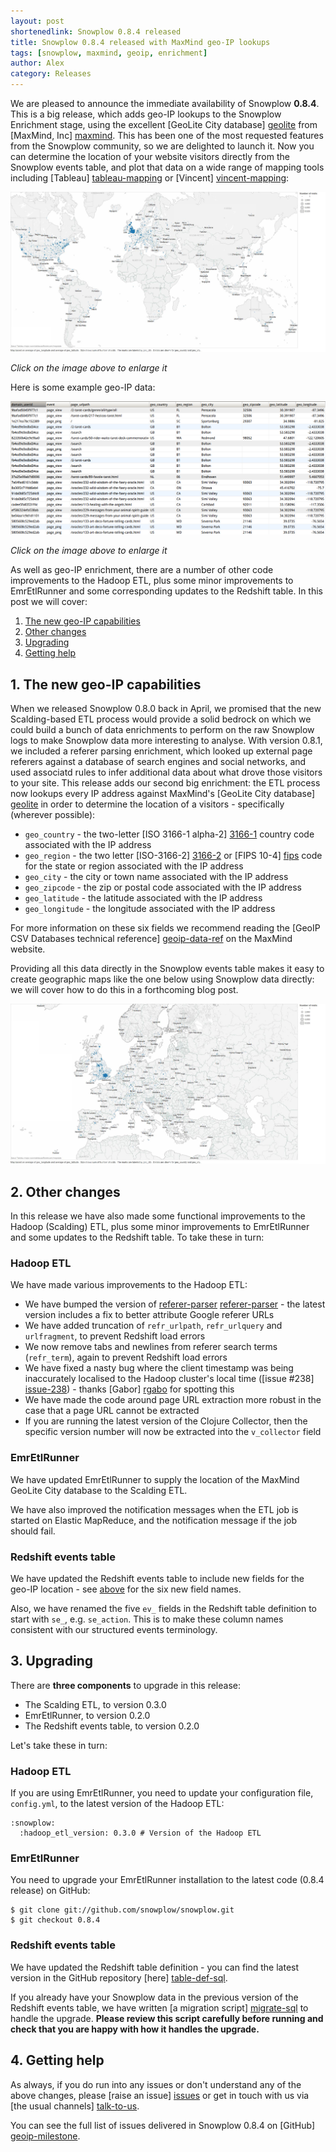 ```yaml
---
layout: post
shortenedlink: Snowplow 0.8.4 released
title: Snowplow 0.8.4 released with MaxMind geo-IP lookups
tags: [snowplow, maxmind, geoip, enrichment]
author: Alex
category: Releases
---
```


We are pleased to announce the immediate availability of Snowplow **0.8.4**. This is a big release, which adds geo-IP lookups to the Snowplow Enrichment stage, using the excellent [GeoLite City database] [geolite] from [MaxMind, Inc] [maxmind]. This has been one of the most requested features from the Snowplow community, so we are delighted to launch it. Now you can determine the location of your website visitors directly from the Snowplow events table, and plot that data on a wide range of mapping tools including [Tableau] [tableau-mapping] or [Vincent] [vincent-mapping]:

<a href="/assets/img/blog/2013/05/pbz-global-visitors.jpg"><img src="/assets/img/blog/2013/05/pbz-global-visitors.jpg" /></a>

*Click on the image above to enlarge it*

Here is some example geo-IP data:

<a href="/assets/img/blog/2013/05/geoip-data.png"><img src="/assets/img/blog/2013/05/geoip-data.png" /></a>

*Click on the image above to enlarge it*

As well as geo-IP enrichment, there are a number of other code improvements to the Hadoop ETL, plus some minor improvements to EmrEtlRunner and some corresponding updates to the Redshift table. In this post we will cover:

1. [The new geo-IP capabilities](/blog/2013/05/16/snowplow-0.8.4-released-with-maxmind-geoip#geoip)
2. [Other changes](/blog/2013/05/16/snowplow-0.8.4-released-with-maxmind-geoip#other-changes)
3. [Upgrading](/blog/2013/05/16/snowplow-0.8.4-released-with-maxmind-geoip#upgrading)
4. [Getting help](/blog/2013/05/16/snowplow-0.8.4-released-with-maxmind-geoip#help)

<!--more-->

<h2><a name="geoip">1. The new geo-IP capabilities</a></h2>

When we released Snowplow 0.8.0 back in April, we promised that the new Scalding-based ETL process would provide a solid bedrock on which we could build a bunch of data enrichments to perform on the raw Snowplow logs to make Snowplow data more interesting to analyse. With version 0.8.1, we included a referer parsing enrichment, which looked up external page referers against a database of search engines and social networks, and used associatd rules to infer additional data about what drove those visitors to your site. This release adds our second big enrichment: the ETL process now lookups every IP address against MaxMind's [GeoLite City database] [geolite] in order to determine the location of a visitors - specifically (wherever possible):

* `geo_country` - the two-letter [ISO 3166-1 alpha-2] [3166-1] country code associated with the IP address
* `geo_region` -  the two letter [ISO-3166-2] [3166-2] or [FIPS 10-4] [fips] code for the state or region associated with the IP address
* `geo_city` - the city or town name associated with the IP address
* `geo_zipcode` - the zip or postal code associated with the IP address
* `geo_latitude` - the latitude associated with the IP address
* `geo_longitude` - the longitude associated with the IP address

For more information on these six fields we recommend reading the [GeoIP CSV Databases technical reference] [geoip-data-ref] on the MaxMind website.

Providing all this data directly in the Snowplow events table makes it easy to create geographic maps like the one below using Snowplow data directly: we will cover how to do this in a forthcoming blog post.

<a href="/assets/img/blog/2013/05/pbz-europe-visitors.jpg"><img src="/assets/img/blog/2013/05/pbz-europe-visitors.jpg" /></a>

<h2><a name="other-changes">2. Other changes</a></h2>

In this release we have also made some functional improvements to the Hadoop (Scalding) ETL, plus some minor improvements to EmrEtlRunner and some updates to the Redshift table. To take these in turn:

### Hadoop ETL

We have made various improvements to the Hadoop ETL:

* We have bumped the version of [referer-parser] [referer-parser] - the latest version includes a fix to better attribute Google referer URLs
* We have added truncation of `refr_urlpath`, `refr_urlquery` and `urlfragment`, to prevent Redshift load errors
* We now remove tabs and newlines from referer search terms (`refr_term`), again to prevent Redshift load errors
* We have fixed a nasty bug where the client timestamp was being inaccurately localised to the Hadoop cluster's local time ([issue #238] [issue-238]) - thanks [Gabor] [rgabo] for spotting this
* We have made the code around page URL extraction more robust in the case that a page URL cannot be extracted
* If you are running the latest version of the Clojure Collector, then the specific version number will now be extracted into the `v_collector` field

### EmrEtlRunner

We have updated EmrEtlRunner to supply the location of the MaxMind GeoLite City database to the Scalding ETL.

We have also improved the notification messages when the ETL job is started on Elastic MapReduce, and the notification message if the job should fail. 

### Redshift events table

We have updated the Redshift events table to include new fields for the geo-IP location - see [above](#geoip) for the six new field names.

Also, we have renamed the five `ev_` fields in the Redshift table definition to start with `se_`, e.g. `se_action`. This is to make these column names consistent with our structured events terminology.

<h2><a name="upgrading">3. Upgrading</a></h2>

There are **three components** to upgrade in this release:

* The Scalding ETL, to version 0.3.0
* EmrEtlRunner, to version 0.2.0
* The Redshift events table, to version 0.2.0

Let's take these in turn:

### Hadoop ETL

If you are using EmrEtlRunner, you need to update your configuration file, `config.yml`, to the latest version of the Hadoop ETL:

	:snowplow:
	  :hadoop_etl_version: 0.3.0 # Version of the Hadoop ETL

### EmrEtlRunner

You need to upgrade your EmrEtlRunner installation to the latest code (0.8.4 release) on GitHub:

    $ git clone git://github.com/snowplow/snowplow.git
    $ git checkout 0.8.4

### Redshift events table

We have updated the Redshift table definition - you can find the latest version in the GitHub repository [here] [table-def-sql].

If you already have your Snowplow data in the previous version of the Redshift events table, we have written [a migration script] [migrate-sql] to handle the upgrade. **Please review this script carefully before running and check that you are happy with how it handles the upgrade.**

<h2><a name="help">4. Getting help</a></h2>

As always, if you do run into any issues or don't understand any of the above changes, please [raise an issue] [issues] or get in touch with us via [the usual channels] [talk-to-us].

You can see the full list of issues delivered in Snowplow 0.8.4 on [GitHub] [geoip-milestone].

[geolite]: http://dev.maxmind.com/geoip/legacy/geolite
[maxmind]: http://www.maxmind.com

[geoip-img]: /assets/img/blog/2013/05/geoip-data.png

[3166-1]: http://en.wikipedia.org/wiki/ISO_3166-1_alpha-2
[3166-2]: http://en.wikipedia.org/wiki/ISO_3166-2
[fips]: http://en.wikipedia.org/wiki/FIPS_10-4
[geoip-data-ref]: http://dev.maxmind.com/geoip/legacy/csv

[table-def-sql]: https://github.com/snowplow/snowplow/blob/master/4-storage/redshift-storage/sql/table-def.sql
[migrate-sql]: https://github.com/snowplow/snowplow/blob/master/4-storage/redshift-storage/sql/migrate_0.1.0_to_0.2.0.sql

[rgabo]: https://github.com/rgabo
[issue-238]: https://github.com/snowplow/snowplow/issues/238

[referer-parser]: https://github.com/snowplow/referer-parser

[issues]: https://github.com/snowplow/snowplow/issues
[talk-to-us]: https://github.com/snowplow/snowplow/wiki/Talk-to-us
[geoip-milestone]: https://github.com/snowplow/snowplow/issues?milestone=17&page=1&state=closed

[tableau-mapping]: http://kb.tableausoftware.com/articles/knowledgebase/mapping-basics
[vincent-mapping]: http://wrobstory.github.io/2013/04/python-maps-chloropleth.html